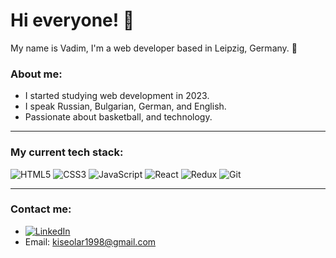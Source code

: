 
# Hi everyone! 👋

My name is Vadim, I'm a web developer based in Leipzig, Germany. 🚀

### About me:
- I started studying web development in 2023.
- I speak Russian, Bulgarian, German, and English.
- Passionate about basketball, and technology.

---

### My current tech stack:
![HTML5](https://img.shields.io/badge/-HTML5-E34F26?style=flat-square&logo=html5&logoColor=white)
![CSS3](https://img.shields.io/badge/-CSS3-1572B6?style=flat-square&logo=css3)
![JavaScript](https://img.shields.io/badge/-JavaScript-F7DF1E?style=flat-square&logo=javascript&logoColor=black)
![React](https://img.shields.io/badge/-React-61DAFB?style=flat-square&logo=react&logoColor=black)
![Redux](https://img.shields.io/badge/-Redux-764ABC?style=flat-square&logo=redux)
![Git](https://img.shields.io/badge/-Git-F05032?style=flat-square&logo=git&logoColor=white)

---

### Contact me:
- [![LinkedIn](https://www.linkedin.com/in/vadim-kiseolar-67b4aa300/)](link_to_your_linkedin_profile)
- Email: [kiseolar1998@gmail.com](mailto:kiseolar1998@gmail.com)
